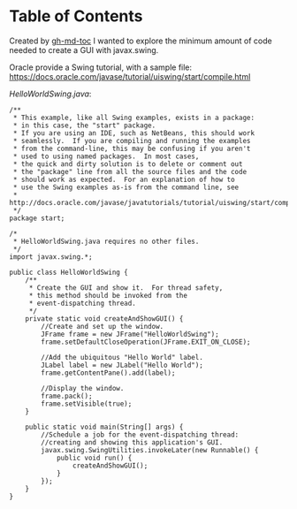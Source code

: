 
Table of Contents
=================



Created by [gh-md-toc](https://github.com/ekalinin/github-markdown-toc)
I wanted to explore the minimum amount of code needed to create a GUI with
javax.swing.

Oracle provide a Swing tutorial, with a sample file:
https://docs.oracle.com/javase/tutorial/uiswing/start/compile.html

_HelloWorldSwing.java_:
```
/**
 * This example, like all Swing examples, exists in a package:
 * in this case, the "start" package.
 * If you are using an IDE, such as NetBeans, this should work
 * seamlessly.  If you are compiling and running the examples
 * from the command-line, this may be confusing if you aren't
 * used to using named packages.  In most cases,
 * the quick and dirty solution is to delete or comment out
 * the "package" line from all the source files and the code
 * should work as expected.  For an explanation of how to
 * use the Swing examples as-is from the command line, see
 * http://docs.oracle.com/javase/javatutorials/tutorial/uiswing/start/compile.html#package
 */
package start;

/*
 * HelloWorldSwing.java requires no other files.
 */
import javax.swing.*;

public class HelloWorldSwing {
    /**
     * Create the GUI and show it.  For thread safety,
     * this method should be invoked from the
     * event-dispatching thread.
     */
    private static void createAndShowGUI() {
        //Create and set up the window.
        JFrame frame = new JFrame("HelloWorldSwing");
        frame.setDefaultCloseOperation(JFrame.EXIT_ON_CLOSE);

        //Add the ubiquitous "Hello World" label.
        JLabel label = new JLabel("Hello World");
        frame.getContentPane().add(label);

        //Display the window.
        frame.pack();
        frame.setVisible(true);
    }

    public static void main(String[] args) {
        //Schedule a job for the event-dispatching thread:
        //creating and showing this application's GUI.
        javax.swing.SwingUtilities.invokeLater(new Runnable() {
            public void run() {
                createAndShowGUI();
            }
        });
    }
}
```
